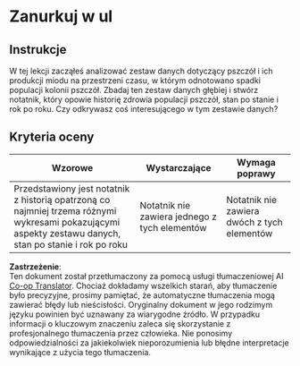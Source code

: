 <!--
CO_OP_TRANSLATOR_METADATA:
{
  "original_hash": "680419753c086eef51be86607c623945",
  "translation_date": "2025-08-24T22:42:15+00:00",
  "source_file": "3-Data-Visualization/12-visualization-relationships/assignment.md",
  "language_code": "pl"
}
-->
# Zanurkuj w ul

## Instrukcje

W tej lekcji zacząłeś analizować zestaw danych dotyczący pszczół i ich produkcji miodu na przestrzeni czasu, w którym odnotowano spadki populacji kolonii pszczół. Zbadaj ten zestaw danych głębiej i stwórz notatnik, który opowie historię zdrowia populacji pszczół, stan po stanie i rok po roku. Czy odkrywasz coś interesującego w tym zestawie danych?

## Kryteria oceny

| Wzorowe                                                                                                                                                 | Wystarczające                           | Wymaga poprawy                           |
| ------------------------------------------------------------------------------------------------------------------------------------------------------- | --------------------------------------- | ---------------------------------------- |
| Przedstawiony jest notatnik z historią opatrzoną co najmniej trzema różnymi wykresami pokazującymi aspekty zestawu danych, stan po stanie i rok po roku | Notatnik nie zawiera jednego z tych elementów | Notatnik nie zawiera dwóch z tych elementów |

**Zastrzeżenie**:  
Ten dokument został przetłumaczony za pomocą usługi tłumaczeniowej AI [Co-op Translator](https://github.com/Azure/co-op-translator). Chociaż dokładamy wszelkich starań, aby tłumaczenie było precyzyjne, prosimy pamiętać, że automatyczne tłumaczenia mogą zawierać błędy lub nieścisłości. Oryginalny dokument w jego rodzimym języku powinien być uznawany za wiarygodne źródło. W przypadku informacji o kluczowym znaczeniu zaleca się skorzystanie z profesjonalnego tłumaczenia przez człowieka. Nie ponosimy odpowiedzialności za jakiekolwiek nieporozumienia lub błędne interpretacje wynikające z użycia tego tłumaczenia.
